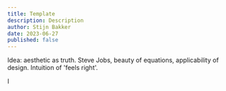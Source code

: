 ```yaml
---
title: Template
description: Description
author: Stijn Bakker
date: 2023-06-27
published: false
---
```


Idea: aesthetic as truth. Steve Jobs, beauty of equations, applicability of design. Intuition of 'feels right'.

I
